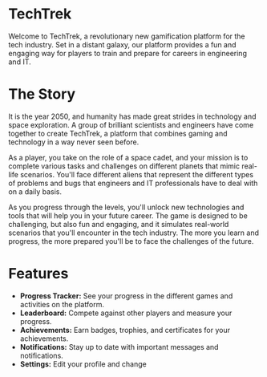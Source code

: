# TechTrek

Welcome to TechTrek, a revolutionary new gamification platform for the tech industry. Set in a distant galaxy, our platform provides a fun and engaging way for players to train and prepare for careers in engineering and IT.

# The Story
It is the year 2050, and humanity has made great strides in technology and space exploration. A group of brilliant scientists and engineers have come together to create TechTrek, a platform that combines gaming and technology in a way never seen before.

As a player, you take on the role of a space cadet, and your mission is to complete various tasks and challenges on different planets that mimic real-life scenarios. You'll face different aliens that represent the different types of problems and bugs that engineers and IT professionals have to deal with on a daily basis.

As you progress through the levels, you'll unlock new technologies and tools that will help you in your future career. The game is designed to be challenging, but also fun and engaging, and it simulates real-world scenarios that you'll encounter in the tech industry. The more you learn and progress, the more prepared you'll be to face the challenges of the future.

# Features
* **Progress Tracker:** See your progress in the different games and activities on the platform.
* **Leaderboard:** Compete against other players and measure your progress.
* **Achievements:** Earn badges, trophies, and certificates for your achievements.
* **Notifications:** Stay up to date with important messages and notifications.
* **Settings:** Edit your profile and change
